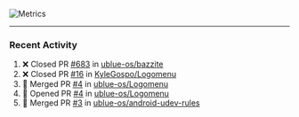 ![Metrics](https://metrics.lecoq.io/KyleGospo?template=classic&base=header%2C%20activity%2C%20community%2C%20repositories%2C%20metadata&base.indepth=false&base.hireable=false&base.skip=false&config.timezone=America%2FLos_Angeles)

---
### Recent Activity
<!--START_SECTION:activity-->
1. ❌ Closed PR [#683](https://github.com/ublue-os/bazzite/pull/683) in [ublue-os/bazzite](https://github.com/ublue-os/bazzite)
2. ❌ Closed PR [#16](https://github.com/KyleGospo/Logomenu/pull/16) in [KyleGospo/Logomenu](https://github.com/KyleGospo/Logomenu)
3. 🎉 Merged PR [#4](https://github.com/ublue-os/Logomenu/pull/4) in [ublue-os/Logomenu](https://github.com/ublue-os/Logomenu)
4. 💪 Opened PR [#4](https://github.com/ublue-os/Logomenu/pull/4) in [ublue-os/Logomenu](https://github.com/ublue-os/Logomenu)
5. 🎉 Merged PR [#3](https://github.com/ublue-os/android-udev-rules/pull/3) in [ublue-os/android-udev-rules](https://github.com/ublue-os/android-udev-rules)
<!--END_SECTION:activity-->
